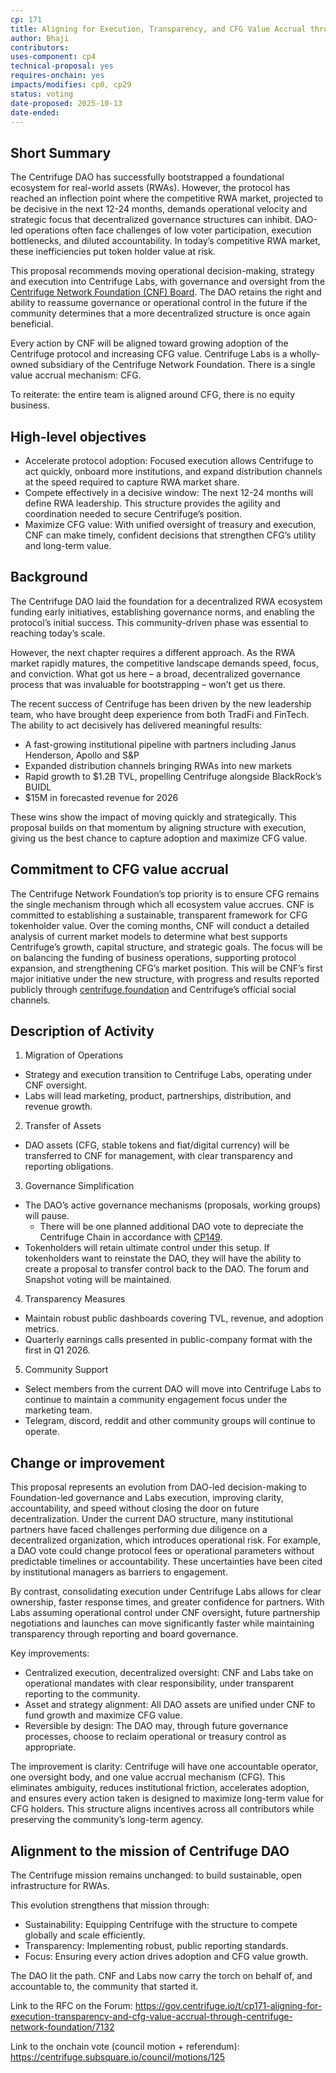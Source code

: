 ```yaml
---
cp: 171
title: Aligning for Execution, Transparency, and CFG Value Accrual through Centrifuge Network Foundation 
author: Bhaji
contributors: 
uses-component: cp4
technical-proposal: yes
requires-onchain: yes
impacts/modifies: cp0, cp29
status: voting
date-proposed: 2025-10-13
date-ended: 
---
```


## Short Summary

The Centrifuge DAO has successfully bootstrapped a foundational ecosystem for real-world assets (RWAs). However, the protocol has reached an inflection point where the competitive RWA market, projected to be decisive in the next 12-24 months, demands operational velocity and strategic focus that decentralized governance structures can inhibit. DAO-led operations often face challenges of low voter participation, execution bottlenecks, and diluted accountability. In today’s competitive RWA market, these inefficiencies put token holder value at risk.

This proposal recommends moving operational decision-making, strategy and execution into Centrifuge Labs, with governance and oversight from the [Centrifuge Network Foundation (CNF) Board](https://www.centrifuge.foundation/#board). The DAO retains the right and ability to reassume governance or operational control in the future if the community determines that a more decentralized structure is once again beneficial.

Every action by CNF will be aligned toward growing adoption of the Centrifuge protocol and increasing CFG value. Centrifuge Labs is a wholly-owned subsidiary of the Centrifuge Network Foundation. There is a single value accrual mechanism: CFG.

To reiterate: the entire team is aligned around CFG, there is no equity business.

## High-level objectives

* Accelerate protocol adoption: Focused execution allows Centrifuge to act quickly, onboard more institutions, and expand distribution channels at the speed required to capture RWA market share.
* Compete effectively in a decisive window: The next 12-24 months will define RWA leadership. This structure provides the agility and coordination needed to secure Centrifuge’s position.
* Maximize CFG value: With unified oversight of treasury and execution, CNF can make timely, confident decisions that strengthen CFG’s utility and long-term value.

## Background

The Centrifuge DAO laid the foundation for a decentralized RWA ecosystem funding early initiatives, establishing governance norms, and enabling the protocol’s initial success. This community-driven phase was essential to reaching today’s scale.

However, the next chapter requires a different approach. As the RWA market rapidly matures, the competitive landscape demands speed, focus, and conviction. What got us here – a broad, decentralized governance process that was invaluable for bootstrapping – won’t get us there.

The recent success of Centrifuge has been driven by the new leadership team, who have brought deep experience from both TradFi and FinTech. The ability to act decisively has delivered meaningful results:

* A fast-growing institutional pipeline with partners including Janus Henderson, Apollo and S&P
* Expanded distribution channels bringing RWAs into new markets
* Rapid growth to $1.2B TVL, propelling Centrifuge alongside BlackRock’s BUIDL
* $15M in forecasted revenue for 2026

These wins show the impact of moving quickly and strategically. This proposal builds on that momentum by aligning structure with execution, giving us the best chance to capture adoption and maximize CFG value.

## Commitment to CFG value accrual

The Centrifuge Network Foundation’s top priority is to ensure CFG remains the single mechanism through which all ecosystem value accrues. CNF is committed to establishing a sustainable, transparent framework for CFG tokenholder value. Over the coming months, CNF will conduct a detailed analysis of current market models to determine what best supports Centrifuge’s growth, capital structure, and strategic goals. The focus will be on balancing the funding of business operations, supporting protocol expansion, and strengthening CFG’s market position. This will be CNF’s first major initiative under the new structure, with progress and results reported publicly through [centrifuge.foundation](https://www.centrifuge.foundation/) and Centrifuge’s official social channels.

## Description of Activity

1. Migration of Operations

  * Strategy and execution transition to Centrifuge Labs, operating under CNF oversight.
  * Labs will lead marketing, product, partnerships, distribution, and revenue growth.

2. Transfer of Assets

  * DAO assets (CFG, stable tokens and fiat/digital currency) will be transferred to CNF for management, with clear transparency and reporting obligations.

3. Governance Simplification

  * The DAO’s active governance mechanisms (proposals, working groups) will pause.
    * There will be one planned additional DAO vote to depreciate the Centrifuge Chain in accordance with [CP149](https://github.com/centrifuge/cps/blob/main/cps/CP149/CP149.md).
  * Tokenholders will retain ultimate control under this setup. If tokenholders want to reinstate the DAO, they will have the ability to create a proposal to transfer control back to the DAO. The forum and Snapshot voting will be maintained.

4. Transparency Measures

  * Maintain robust public dashboards covering TVL, revenue, and adoption metrics.
  * Quarterly earnings calls presented in public-company format with the first in Q1 2026.

5. Community Support

  * Select members from the current DAO will move into Centrifuge Labs to continue to maintain a community engagement focus under the marketing team.
  * Telegram, discord, reddit and other community groups will continue to operate.

## Change or improvement

This proposal represents an evolution from DAO-led decision-making to Foundation-led governance and Labs execution, improving clarity, accountability, and speed without closing the door on future decentralization. Under the current DAO structure, many institutional partners have faced challenges performing due diligence on a decentralized organization, which introduces operational risk. For example, a DAO vote could change protocol fees or operational parameters without predictable timelines or accountability. These uncertainties have been cited by institutional managers as barriers to engagement.

By contrast, consolidating execution under Centrifuge Labs allows for clear ownership, faster response times, and greater confidence for partners. With Labs assuming operational control under CNF oversight, future partnership negotiations and launches can move significantly faster while maintaining transparency through reporting and board governance.

Key improvements:

* Centralized execution, decentralized oversight: CNF and Labs take on operational mandates with clear responsibility, under transparent reporting to the community.
* Asset and strategy alignment: All DAO assets are unified under CNF to fund growth and maximize CFG value.
* Reversible by design: The DAO may, through future governance processes, choose to reclaim operational or treasury control as appropriate.

The improvement is clarity: Centrifuge will have one accountable operator, one oversight body, and one value accrual mechanism (CFG). This eliminates ambiguity, reduces institutional friction, accelerates adoption, and ensures every action taken is designed to maximize long-term value for CFG holders. This structure aligns incentives across all contributors while preserving the community’s long-term agency.

## Alignment to the mission of Centrifuge DAO

The Centrifuge mission remains unchanged: to build sustainable, open infrastructure for RWAs.

This evolution strengthens that mission through:

* Sustainability: Equipping Centrifuge with the structure to compete globally and scale efficiently.
* Transparency: Implementing robust, public reporting standards.
* Focus: Ensuring every action drives adoption and CFG value growth.

The DAO lit the path. CNF and Labs now carry the torch on behalf of, and accountable to, the community that started it.


Link to the RFC on the Forum: https://gov.centrifuge.io/t/cp171-aligning-for-execution-transparency-and-cfg-value-accrual-through-centrifuge-network-foundation/7132

Link to the onchain vote (council motion + referendum): https://centrifuge.subsquare.io/council/motions/125
